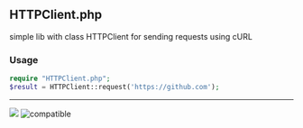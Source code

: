 ## HTTPClient.php
simple lib with class HTTPClient for sending requests using cURL
### Usage
```php
require "HTTPClient.php";
$result = HTTPClient::request('https://github.com');
```

----
<a href="https://github.com/effus/php-tools/"><img src="https://img.shields.io/github/license/effus/php-tools.svg"></a>
![compatible](https://img.shields.io/badge/PHP7-Compatible-brightgreen.svg)
